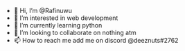 - 👋 Hi, I’m @Rafinuwu
- 👀 I’m interested in web development
- 🌱 I’m currently learning python
- 💞️ I’m looking to collaborate on nothing atm
- 📫 How to reach me add me on discord @deeznuts#2762

<!---
Rafinuwu/Rafinuwu is a ✨ special ✨ repository because its `README.md` (this file) appears on your GitHub profile.
You can click the Preview link to take a look at your changes.
--->
